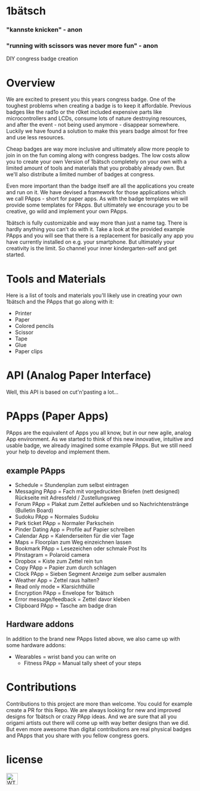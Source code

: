 

# 1bätsch
### "kannste knicken" - anon
### "running with scissors was never more fun" - anon
DIY congress badge creation

# Overview
We are excited to present you this years congress badge. One of the toughest problems when creating a badge is to keep it affordable. Previous badges like the rad1o or the r0ket included expensive parts like microcontrollers and LCDs, consume lots of nature destroying resources, and after the event - not being used anymore - disappear somewhere.
Luckily we have found a solution to make this years badge almost for free and use less resources.

Cheap badges are way more inclusive and ultimately allow more people to join in on the fun coming along with congress badges. The low costs allow you to create your own Version of 1bätsch completely on your own with a limited amount of tools and materials that you probably already own. But we'll also distribute a limited number of badges at congress.

Even more important than the badge itself are all the applications you create and run on it. We have devised a framework for those applications which we call PApps - short for paper apps. As with the badge templates we will provide some templates for PApps. But ultimately we encourage you to be creative, go wild and implement your own PApps.

1bätsch is fully customizable and way more than just a name tag. There is hardly anything you can't do with it. Take a look at the provided example PApps and you will see that there is a replacement for basically any app you have currently installed on e.g. your smartphone. But ultimately your creativity is the limit. So channel your inner kindergarten-self and get started.  


# Tools and Materials
Here is a list of tools and materials you'll likely use in creating your own 1bätsch and the PApps that go along with it:

 - Printer
 - Paper
 - Colored pencils
 - Scissor
 - Tape
 - Glue
 - Paper clips

# API (Analog Paper Interface)

Well, this API is based on cut'n'pasting a lot...

# PApps (Paper Apps)

PApps are the equivalent of Apps you all know, but in our new agile, analog App environment.
As we started to think of this new innovative, intuitive and usable badge, we already imagined some example PApps.
But we still need your help to develop and implement them.
## example PApps
* Schedule = Stundenplan zum selbst eintragen
* Messaging PApp = Fach mit vorgedruckten Briefen (nett designed) Rückseite mit Adressfeld / Zustellungsweg
* Forum PApp = Plakat zum Zettel aufkleben und so Nachrichtenstränge (Bulletin Board)
* Sudoku PApp = Normales Sudoku
* Park ticket PApp = Normaler Parkschein
* Pinder Dating App = Profile auf Papier schreiben
* Calendar App = Kalenderseiten für die vier Tage
* Maps = Floorplan zum Weg einzeichnen lassen
* Bookmark PApp = Lesezeichen oder schmale Post Its
* PInstagram = Polaroid camera
* Dropbox = Kiste zum Zettel rein tun
* Copy PApp = Papier zum durch schlagen
* Clock PApp = Sieben Segment Anzeige zum selber ausmalen
* Weather App = Zettel raus halten?
* Read only mode = Klarsichthülle
* Encryption PApp = Envelope for 1bätsch
* Error message/feedback = Zettel davor kleben
* Clipboard PApp = Tasche am badge dran

## Hardware addons
In addition to the brand new PApps listed above, we also came up with some hardware addons:

* Wearables = wrist band you can write on
    * Fitness PApp = Manual tally sheet of your steps

# Contributions
Contributions to this project are more than welcome. You could for example create a PR for this Repo. We are always looking for new and improved designs for 1bätsch or crazy PApp ideas. And we are sure that all you origami artists out there will come up with way better designs than we did. But even more awesome than digital contributions are real physical badges and PApps that you share with you fellow congress goers.

# license
<a href="http://www.wtfpl.net/"><img src="http://www.wtfpl.net/wp-content/uploads/2012/12/wtfpl-badge-1.png" height="31"  alt="WTFPL" /></a>
